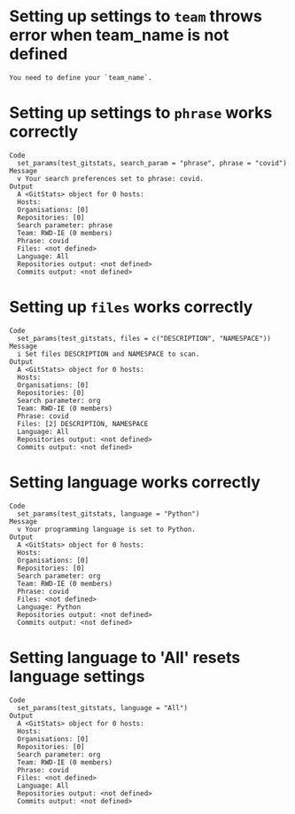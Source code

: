 # Setting up settings to `team` throws error when team_name is not defined

    You need to define your `team_name`.

# Setting up settings to `phrase` works correctly

    Code
      set_params(test_gitstats, search_param = "phrase", phrase = "covid")
    Message
      v Your search preferences set to phrase: covid.
    Output
      A <GitStats> object for 0 hosts:
      Hosts: 
      Organisations: [0] 
      Repositories: [0] 
      Search parameter: phrase
      Team: RWD-IE (0 members)
      Phrase: covid
      Files: <not defined>
      Language: All
      Repositories output: <not defined>
      Commits output: <not defined>

# Setting up `files` works correctly

    Code
      set_params(test_gitstats, files = c("DESCRIPTION", "NAMESPACE"))
    Message
      i Set files DESCRIPTION and NAMESPACE to scan.
    Output
      A <GitStats> object for 0 hosts:
      Hosts: 
      Organisations: [0] 
      Repositories: [0] 
      Search parameter: org
      Team: RWD-IE (0 members)
      Phrase: covid
      Files: [2] DESCRIPTION, NAMESPACE
      Language: All
      Repositories output: <not defined>
      Commits output: <not defined>

# Setting language works correctly

    Code
      set_params(test_gitstats, language = "Python")
    Message
      v Your programming language is set to Python.
    Output
      A <GitStats> object for 0 hosts:
      Hosts: 
      Organisations: [0] 
      Repositories: [0] 
      Search parameter: org
      Team: RWD-IE (0 members)
      Phrase: covid
      Files: <not defined>
      Language: Python
      Repositories output: <not defined>
      Commits output: <not defined>

# Setting language to 'All' resets language settings

    Code
      set_params(test_gitstats, language = "All")
    Output
      A <GitStats> object for 0 hosts:
      Hosts: 
      Organisations: [0] 
      Repositories: [0] 
      Search parameter: org
      Team: RWD-IE (0 members)
      Phrase: covid
      Files: <not defined>
      Language: All
      Repositories output: <not defined>
      Commits output: <not defined>

